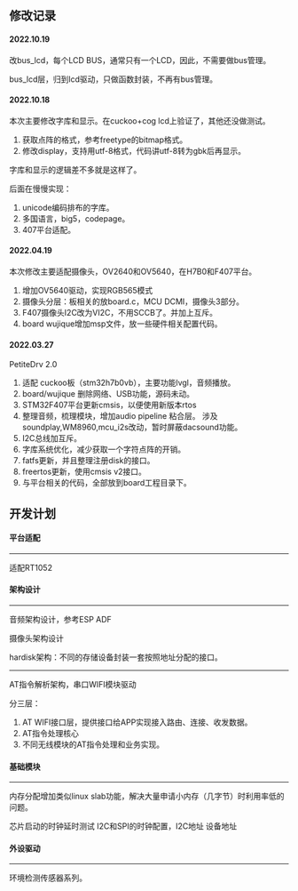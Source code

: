 ## 修改记录

#### 2022.10.19

改bus_lcd，每个LCD BUS，通常只有一个LCD，因此，不需要做bus管理。

bus_lcd层，归到lcd驱动，只做函数封装，不再有bus管理。

#### 2022.10.18

本次主要修改字库和显示。在cuckoo+cog lcd上验证了，其他还没做测试。

1. 获取点阵的格式，参考freetype的bitmap格式。
2. 修改display，支持用utf-8格式，代码讲utf-8转为gbk后再显示。

字库和显示的逻辑差不多就是这样了。

后面在慢慢实现：

1. unicode编码排布的字库。
2. 多国语言，big5，codepage。
3. 407平台适配。

#### 2022.04.19

本次修改主要适配摄像头，OV2640和OV5640，在H7B0和F407平台。

1. 增加OV5640驱动，实现RGB565模式
2. 摄像头分层：板相关的放board.c，MCU DCMI，摄像头3部分。
3. F407摄像头I2C改为VI2C，不用SCCB了。并加上互斥。
4. board wujique增加msp文件，放一些硬件相关配置代码。

#### 2022.03.27

PetiteDrv 2.0

1. 适配 cuckoo板（stm32h7b0vb），主要功能lvgl，音频播放。
2. board/wujique 删除网络、USB功能，源码未动。
3. STM32F407平台更新cmsis，以便使用新版本rtos
4. 整理音频，梳理模块，增加audio pipeline 粘合层。
   	涉及soundplay,WM8960,mcu_i2s改动，暂时屏蔽dacsound功能。
5. I2C总线加互斥。
6. 字库系统优化，减少获取一个字符点阵的开销。
7. fatfs更新，并且整理注册disk的接口。
8. freertos更新，使用cmsis v2接口。
9. 与平台相关的代码，全部放到board工程目录下。

## 开发计划



#### 平台适配

---

适配RT1052

#### 架构设计

---

音频架构设计，参考ESP ADF

摄像头架构设计

hardisk架构：不同的存储设备封装一套按照地址分配的接口。

----

AT指令解析架构，串口WIFI模块驱动

分三层：

1. AT WIFI接口层，提供接口给APP实现接入路由、连接、收发数据。
2. AT指令处理核心
3. 不同无线模块的AT指令处理和业务实现。

#### 基础模块

---

内存分配增加类似linux slab功能，解决大量申请小内存（几字节）时利用率低的问题。

芯片启动的时钟延时测试
I2C和SPI的时钟配置，I2C地址 设备地址

#### 外设驱动

---

环境检测传感器系列。

